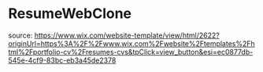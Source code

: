 # ResumeWebClone


source: https://www.wix.com/website-template/view/html/2622?originUrl=https%3A%2F%2Fwww.wix.com%2Fwebsite%2Ftemplates%2Fhtml%2Fportfolio-cv%2Fresumes-cvs&tpClick=view_button&esi=ec0877db-545e-4cf9-83bc-eb3a45de2378
